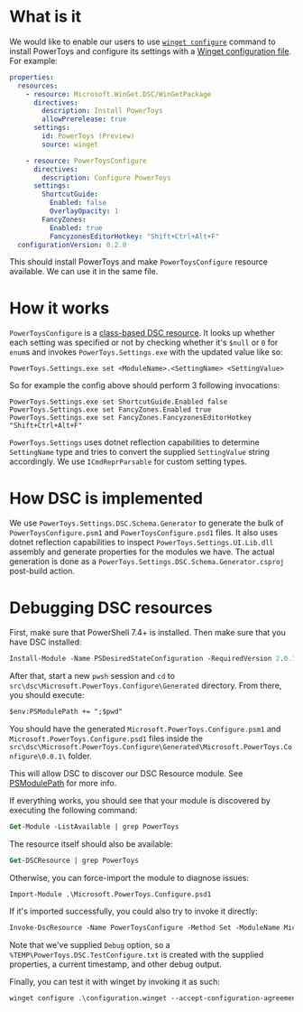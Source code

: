 # What is it

We would like to enable our users to use [`winget configure`](https://learn.microsoft.com/en-us/windows/package-manager/winget/configure) command to install PowerToys and configure its settings with a [Winget  configuration file](https://learn.microsoft.com/en-us/windows/package-manager/configuration/create). For example:

```yaml
properties:
  resources:
    - resource: Microsoft.WinGet.DSC/WinGetPackage
      directives:
        description: Install PowerToys
        allowPrerelease: true
      settings:
        id: PowerToys (Preview)
        source: winget

    - resource: PowerToysConfigure
      directives:
        description: Configure PowerToys
      settings:
        ShortcutGuide:
          Enabled: false
          OverlayOpacity: 1
        FancyZones:
          Enabled: true
          FancyzonesEditorHotkey: "Shift+Ctrl+Alt+F"
  configurationVersion: 0.2.0
```

This should install PowerToys and make `PowerToysConfigure` resource available. We can use it in the same file.

# How it works

`PowerToysConfigure` is a [class-based DSC resource](https://learn.microsoft.com/en-us/powershell/dsc/concepts/class-based-resources?view=dsc-2.0). It looks up whether each setting was specified or not by checking whether it's `$null` or `0` for `enum`s and invokes `PowerToys.Settings.exe` with the updated value like so:
```
PowerToys.Settings.exe set <ModuleName>.<SettingName> <SettingValue>
```

So for example the config above should perform 3 following invocations:
```
PowerToys.Settings.exe set ShortcutGuide.Enabled false
PowerToys.Settings.exe set FancyZones.Enabled true
PowerToys.Settings.exe set FancyZones.FancyzonesEditorHotkey "Shift+Ctrl+Alt+F"
```

`PowerToys.Settings` uses dotnet reflection capabilities to determine `SettingName` type and tries to convert the supplied `SettingValue` string accordingly. We use `ICmdReprParsable` for custom setting types.


# How DSC is implemented

We use `PowerToys.Settings.DSC.Schema.Generator` to generate the bulk of `PowerToysConfigure.psm1` and `PowerToysConfigure.psd1` files. It also uses dotnet reflection capabilities to inspect `PowerToys.Settings.UI.Lib.dll` assembly and generate properties for the modules we have. The actual generation is done as a `PowerToys.Settings.DSC.Schema.Generator.csproj` post-build action.

# Debugging DSC resources

First, make sure that PowerShell 7.4+ is installed. Then make sure that you have DSC installed:

```ps
Install-Module -Name PSDesiredStateConfiguration -RequiredVersion 2.0.7
```

After that, start a new `pwsh` session and `cd` to `src\dsc\Microsoft.PowerToys.Configure\Generated` directory. From there, you should execute:
```ps
$env:PSModulePath += ";$pwd"
```

You should have the generated `Microsoft.PowerToys.Configure.psm1` and `Microsoft.PowerToys.Configure.psd1` files inside the `src\dsc\Microsoft.PowerToys.Configure\Generated\Microsoft.PowerToys.Configure\0.0.1\` folder.

This will allow DSC to discover our DSC Resource module. See [PSModulePath](https://learn.microsoft.com/en-us/powershell/module/microsoft.powershell.core/about/about_psmodulepath?view=powershell-7.4#long-description) for more info.

If everything works, you should see that your module is discovered by executing the following command:

```ps
Get-Module -ListAvailable | grep PowerToys
```

The resource itself should also be available:
```ps
Get-DSCResource | grep PowerToys
```

Otherwise, you can force-import the module to diagnose issues:

```
Import-Module .\Microsoft.PowerToys.Configure.psd1 
```

If it's imported successfully, you could also try to invoke it directly:

```ps
Invoke-DscResource -Name PowerToysConfigure -Method Set -ModuleName Microsoft.PowerToys.Configure -Property @{ Debug = $true; Awake = @{ Enabled = $false; Mode = "TIMED"; IntervalMinutes = "10" } }
```

Note that we've supplied `Debug` option, so a `%TEMP\PowerToys.DSC.TestConfigure.txt` is created with the supplied properties, a current timestamp, and other debug output.

Finally, you can test it with winget by invoking it as such:

```ps
winget configure .\configuration.winget --accept-configuration-agreements --disable-interactivity
```